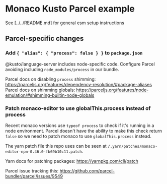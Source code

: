 # Monaco Kusto Parcel example

See [../../README.md] for general esm setup instructions

## Parcel-specific changes

### Add `{ "alias": { "process": false } }` to `package.json`

@kusto/language-server includes node-specific code. Configure Parcel avoiding including `node_modules/process` in our bundle.

Parcel docs on disabling `process` shimming: https://parceljs.org/features/dependency-resolution/#package-aliases
Parcel docs on shimming globals: https://parceljs.org/features/node-emulation/#shimming-builtin-node-globals

### Patch monaco-editor to use globalThis.process instead of process

Recent monaco versions use `typeof process` to check if it's running in a node environment. Parcel doesn't have the ability to make this check return `false` so we need to patch monaco to use `globalThis.process` instead.

The yarn patch file this repo uses can be seen at `/.yarn/patches/monaco-editor-npm-0.46.0-fb69b10c11.patch`.

Yarn docs for patching packages: https://yarnpkg.com/cli/patch

Parcel issue tracking this: https://github.com/parcel-bundler/parcel/issues/9549
